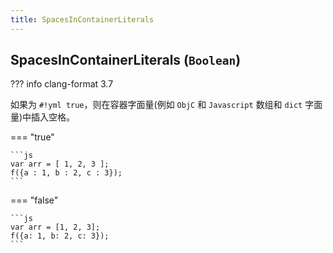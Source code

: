 ```yaml
---
title: SpacesInContainerLiterals
---
```


## SpacesInContainerLiterals (`Boolean`)

??? info
    clang-format 3.7

如果为 `#!yml true`，则在容器字面量(例如 `ObjC` 和 `Javascript` 数组和 `dict` 字面量)中插入空格。

=== "true"

    ```js
    var arr = [ 1, 2, 3 ];
    f({a : 1, b : 2, c : 3});
    ```

=== "false"

    ```js
    var arr = [1, 2, 3];
    f({a: 1, b: 2, c: 3});
    ```
